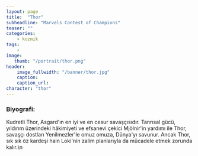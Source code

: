 ```yaml
---
layout: page
title:  "Thor"
subheadline: "Marvels Contest of Champions"
teaser: ""
categories:
    - kozmik
tags:
    -
image:
   thumb: "/portrait/thor.png"
header:
    image_fullwidth: "/banner/thor.jpg"
    caption: 
    caption_url:  
character: "thor"
---
```


### Biyografi:

Kudretli Thor, Asgard'ın en iyi ve en cesur savaşçısıdır. Tanrısal gücü, yıldırım üzerindeki hâkimiyeti ve efsanevi çekici Mjölnir'in yardımı ile Thor, savaşçı dostları Yenilmezler'le omuz omuza, Dünya'yı savunur. Ancak Thor, sık sık öz kardeşi hain Loki'nin zalim planlarıyla da mücadele etmek zorunda kalır.\n
